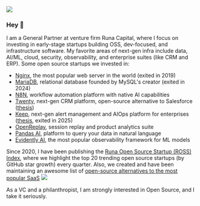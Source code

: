 <img referrerpolicy="no-referrer-when-downgrade" src="https://static.scarf.sh/a.png?x-pxid=0d19db1d-d421-485a-b6fd-480828e264d6" />

### Hey 👋 

I am a General Partner at venture firm Runa Capital, where I focus on investing in early-stage startups building OSS, dev-focused, and infrastructure software. My favorite areas of next-gen infra include data, AI/ML, cloud, security, observability, and enterprise suites (like CRM and ERP). Some open source startups we invested in:

* [Nginx](https://github.com/nginx/nginx), the most popular web server in the world (exited in 2019)
* [MariaDB](https://github.com/MariaDB/server), relational database founded by MySQL's creator (exited in 2024)
* [N8N](https://github.com/n8n-io/n8n), workflow automation platform with native AI capabilities
* [Twenty](https://github.com/twentyhq/twenty), next-gen CRM platform, open-source alternative to Salesforce ([thesis](https://kvinogradov.com/twenty/))
* [Keep](https://github.com/keephq/keep), next-gen alert management and AIOps platform for enterprises ([thesis](https://kvinogradov.com/keep/), exited in 2025)
* [OpenReplay](https://github.com/openreplay/openreplay/), session replay and product analytics suite
* [Pandas AI](https://github.com/Sinaptik-AI/pandas-ai), platform to query your data in natural language
* [Evidently AI](https://github.com/evidentlyai/evidently), the most popular observability framework for ML models

Since 2020, I have been publishing the [Runa Open Source Startup (ROSS) Index](https://runacap.com/ross-index/), where we highlight the top 20 trending open source startups (by GitHub star growth) every quarter. Also, we created and have been maintaining an awesome list of [open-source alternatives to the most popular SaaS](https://github.com/RunaCapital/awesome-oss-alternatives) <img src="https://img.shields.io/github/stars/RunaCapital/awesome-oss-alternatives?style=social"/>

As a VC and a philanthropist, I am strongly interested in Open Source, and I take it seriously.
